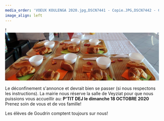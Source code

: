 ```yaml
---
media_order: 'VOEUX KOULENGA 2020.jpg,DSCN7441 - Copie.JPG,DSCN7442 - Copie.JPG,DSCN7443 - Copie.JPG,DSCN7440 - Copie.JPG,COURSE PAINLEVE.jpg,Voix de l''ain 31.01.2020.jpg,DSCN7159 - Copie.JPG'
image_align: left
---
```


!![](DSCN7159%20-%20Copie.JPG)

Le déconfinement s'annonce et devrait bien se passer (si nous respectons les instructions).
La mairie nous réserve la salle de Veyziat pour que nous puissions vous accueillir au:
**P'TIT DEJ le dimanche 18 OCTOBRE 2020**
Prenez soin de vous et de vos famille!

Les élèves de Goudrin comptent toujours sur nous!
